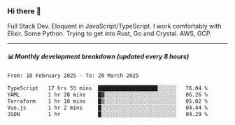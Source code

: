 ### Hi there 👋

Full Stack Dev. Eloquent in JavaScript/TypeScript. I work comfortably with Elixir. Some Python. Trying to get into Rust, Go and Crystal. AWS, GCP.

***

##### 📊 Monthly development breakdown (updated every 8 hours)

<!--START_SECTION:waka-->

```txt
From: 18 February 2025 - To: 20 March 2025

TypeScript   17 hrs 53 mins  ███████████████████░░░░░░   76.04 %
YAML         1 hr 28 mins    █▓░░░░░░░░░░░░░░░░░░░░░░░   06.26 %
Terraform    1 hr 10 mins    █▒░░░░░░░░░░░░░░░░░░░░░░░   05.02 %
Vue.js       1 hr 2 mins     █░░░░░░░░░░░░░░░░░░░░░░░░   04.44 %
JSON         1 hr            █░░░░░░░░░░░░░░░░░░░░░░░░   04.29 %
```

<!--END_SECTION:waka-->
